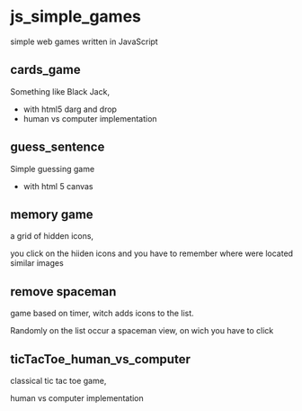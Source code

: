 # js_simple_games
simple web games written in JavaScript

## cards_game
Something like Black Jack,
* with html5 darg and drop 
*  human vs computer implementation

## guess_sentence
Simple guessing game
* with html 5 canvas
## memory game
a grid of hidden icons, 

you click on the hiiden icons and 
you have to remember where were located similar images
## remove spaceman
game based on timer, witch adds icons to the list.

Randomly on the list occur a spaceman view, on wich you have to click
## ticTacToe_human_vs_computer
classical tic tac toe game, 

human vs computer implementation

